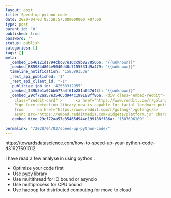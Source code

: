 ```yaml
---
layout: post
title: Speed up python code
date: 2020-04-03 05:58:57.000000000 +07:00
type: post
parent_id: '0'
published: true
password: ''
status: publish
categories: []
tags: []
meta:
  _oembed_3646121d1794cbc87e16cc9b82785666: "{{unknown}}"
  _oembed_885984d804e9040d40c7155531d9a479: "{{unknown}}"
  timeline_notification: '1585893539'
  _rest_api_published: '1'
  _rest_api_client_id: "-1"
  _publicize_job_id: '42563312955'
  _oembed_f39b5e1a02bb677a4f61b281a047d43f: "{{unknown}}"
  _oembed_29cf72aa57e35465d944c199188ff86a: <div class="embed-reddit">    <blockquote
    class="reddit-card" >      <a href="https://www.reddit.com/r/golang/comments/di3n1k/the_pigo_face_detection_library_now_is_capable/?ref_source=embed&amp;ref=share">The
    Pigo face detection library now is capable for facial landmark points detection</a>
    from      <a href="https://www.reddit.com/r/golang/">golang</a>    </blockquote>    <script
    async src="https://embed.redditmedia.com/widgets/platform.js" charset="UTF-8"></script></div>
  _oembed_time_29cf72aa57e35465d944c199188ff86a: '1587696109'

permalink: "/2020/04/03/speed-up-python-code/"
---
```

<p>https://towardsdatascience.com/how-to-speed-up-your-python-code-d31927691012</p>
<p>I have read a few analyse in using python :</p>
<ul>
<li>Optimize your code first</li>
<li>Use pypy library</li>
<li>Use multithread for IO bound or asyncio</li>
<li>Use multiprocess for CPU bound</li>
<li>Use hadoop for distributed computing for move to cloud</li>
</ul>

